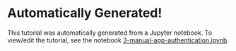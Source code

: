 # Automatically Generated!

This tutorial was automatically generated from a Jupyter notebook.
To view/edit the tutorial, see the notebook [3-manual-app-authentication.ipynb](../notebooks/3-manual-app-authentication.ipynb).

